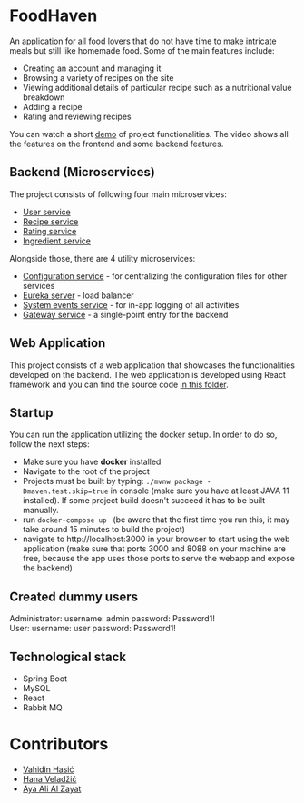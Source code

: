 # FoodHaven

An application for all food lovers that do not have time to make intricate meals but still like homemade food. 
Some of the main features include:
- Creating an account and managing it
- Browsing a variety of recipes on the site
- Viewing additional details of particular recipe such as a nutritional value breakdown
- Adding a recipe
- Rating and reviewing recipes

You can watch a short [demo](https://drive.google.com/file/d/1-EgIt3SDBW6yYzzpO6I4CTE_VMV1Lt5j/view?usp=sharing) of project functionalities. The video shows all the features on the frontend and some backend features. 

## Backend (Microservices)
The project consists of following four main microservices:
- [User service](/user-service)
- [Recipe service](/project-service)
- [Rating service](/rating-service)
- [Ingredient service](/ingredient-service)

Alongside those, there are 4 utility microservices: 
- [Configuration service](/configuration-service) - for centralizing the configuration files for other services
- [Eureka server](/eureka-server) - load balancer
- [System events service](/system-events-service) - for in-app logging of all activities
- [Gateway service](/api-gateway) - a single-point entry for the backend

## Web Application
This project consists of a web application that showcases the functionalities developed on the backend. The web application is developed using React framework and you can find the source code [in this folder](/frontend). 

## Startup
You can run the application utilizing the docker setup. In order to do so, follow the next steps:
- Make sure you have **docker** installed
- Navigate to the root of the project
- Projects must be built by typing: ``./mvnw package -Dmaven.test.skip=true`` in console (make sure you have at least JAVA 11 installed). 
If some project build doesn't succeed it has to be built manually.
- run ``docker-compose up `` (be aware that the first time you run this, it may take around 15 minutes to build the project)
- navigate to http://localhost:3000 in your browser to start using the web application (make sure that ports 3000 and 8088 on your machine are free, because the app uses those ports to serve the webapp and expose the backend)

## Created dummy users
Administrator: username: admin password: Password1! \
User: username: user password: Password1!

## Technological stack
- Spring Boot
- MySQL
- React
- Rabbit MQ

# Contributors
- [Vahidin Hasić](https://github.com/vhasic)
- [Hana Veladžić](https://github.com/hveladzic2)
- [Aya Ali Al Zayat](https://github.com/aalialzaya1)

